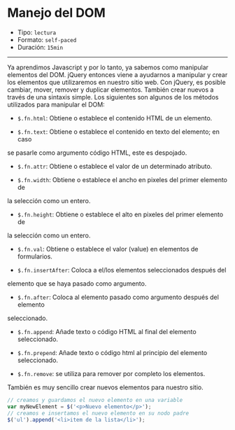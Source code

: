 # Manejo del DOM

* Tipo: `lectura`
* Formato: `self-paced`
* Duración: `15min`

***

Ya aprendimos Javascript y por lo tanto, ya sabemos como manipular elementos
del DOM. jQuery entonces viene a ayudarnos a manipular y crear los elementos
que utilizaremos en nuestro sitio web.
Con jQuery, es posible cambiar, mover, remover y duplicar elementos. También
crear nuevos a través de una sintaxis simple.
Los siguientes son algunos de los métodos utilizados para manipular el DOM:

* `$.fn.html`: Obtiene o establece el contenido HTML de un elemento.

* `$.fn.text`: Obtiene o establece el contenido en texto del elemento; en caso

se pasarle como argumento código HTML, este es despojado.

* `$.fn.attr`: Obtiene o establece el valor de un determinado atributo.

* `$.fn.width`: Obtiene o establece el ancho en pixeles del primer elemento de

la selección como un entero.

* `$.fn.height`: Obtiene o establece el alto en pixeles del primer elemento de

la selección como un entero.

* `$.fn.val`: Obtiene o establece el valor (value) en elementos de formularios.

* `$.fn.insertAfter`: Coloca a el/los elementos seleccionados después del

elemento que se haya pasado como argumento.

* `$.fn.after`: Coloca al elemento pasado como argumento después del elemento

seleccionado.

* `$.fn.append`: Añade texto o código HTML al final del elemento seleccionado.

* `$.fn.prepend`: Añade texto o código html al principio del elemento seleccionado.

* `$.fn.remove`: se utiliza para remover por completo los elementos.

También es muy sencillo crear nuevos elementos para nuestro sitio.

```js
// creamos y guardamos el nuevo elemento en una variable
var myNewElement = $('<p>Nuevo elemento</p>');
// creamos e insertamos el nuevo elemento en su nodo padre
$('ul').append('<li>item de la lista</li>');
```

